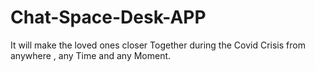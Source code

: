 # Chat-Space-Desk-APP
It will make the loved ones closer Together during the Covid Crisis from anywhere ,  any Time and any Moment.
